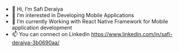 - 👋 Hi, I’m Safi Deraiya
- 👀 I’m interested in Developing Mobile Applications
- 🌱 I’m currently Working with React Native Framework for Mobile application development
- 📫 You can connect on LinkedIn https://www.linkedin.com/in/safi-deraiya-3b0690aa/

<!---
SafiDS/SafiDS is a ✨ special ✨ repository because its `README.md` (this file) appears on your GitHub profile.
You can click the Preview link to take a look at your changes.
--->
